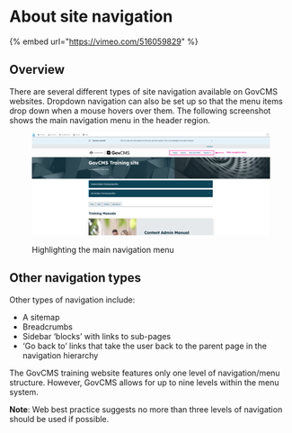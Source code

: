 # About site navigation

{% embed url="https://vimeo.com/516059829" %}

## Overview

There are several different types of site navigation available on GovCMS websites. Dropdown navigation can also be set up so that the menu items drop down when a mouse hovers over them. The following screenshot shows the main navigation menu in the header region.

<figure><img src="../.gitbook/assets/image (1) (1) (1) (1).png" alt=""><figcaption><p>Highlighting the main navigation menu</p></figcaption></figure>

## Other navigation types

Other types of navigation include:

* A sitemap
* Breadcrumbs
* Sidebar ‘blocks’ with links to sub-pages
* ‘Go back to’ links that take the user back to the parent page in the navigation hierarchy

The GovCMS training website features only one level of navigation/menu structure. However, GovCMS allows for up to nine levels within the menu system.

**Note**: Web best practice suggests no more than three levels of navigation should be used if possible.
